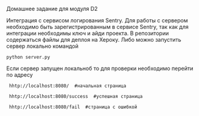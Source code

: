 Домашнее задание для модуля D2 

Интеграция с сервисом логирования Sentry. Для работы с сервером необходимо быть зарегистрированным в сервисе Sentry,
так как для интеграции необходимы ключ и айди проекта.
В репозитории содержаться файлы для деплоя на Хероку. Либо можно запустить сервер локально командой
    
    python server.py

Если сервер запущен локальноб то для проверки необходимо перейти по адресу
    
     hhtp://localhost:8080/  #начальная страница
    
     hhtp://localhost:8080/success  #успешная страница
    
     hhtp://localhost:8080/fail  #страница с ошибкой
     